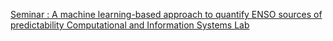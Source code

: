 [Seminar : A machine learning-based approach to quantify ENSO sources of predictability   Computational and Information Systems Lab](https://qi.tc/qi/110726)